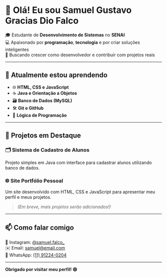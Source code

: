 # 👋 Olá! Eu sou Samuel Gustavo Gracias Dio Falco

🎓 Estudante de **Desenvolvimento de Sistemas** no **SENAI**  
💻 Apaixonado por **programação**, **tecnologia** e por criar soluções inteligentes  
🚀 Buscando crescer como desenvolvedor e contribuir com projetos reais

---

## 🧠 Atualmente estou aprendendo

- 🌐 **HTML, CSS e JavaScript**
- ☕ **Java e Orientação a Objetos**
- 🗃️ **Banco de Dados (MySQL)**
- 🛠️ **Git e GitHub**
- 🧩 **Lógica de Programação**

---

## 💼 Projetos em Destaque

### 🗂️ Sistema de Cadastro de Alunos  
Projeto simples em Java com interface para cadastrar alunos utilizando banco de dados.

### 🌐 Site Portfólio Pessoal  
Um site desenvolvido com HTML, CSS e JavaScript para apresentar meu perfil e meus projetos.

> *(Em breve, mais projetos serão adicionados!)*

---

## 📫 Como falar comigo

📸 Instagram: [@samuel.falco_](https://instagram.com/samuel.falco_)  
✉️ Email: samuel@email.com  
📱 WhatsApp: [(11) 91224-0204](https://wa.me/5511912240204)

---

**Obrigado por visitar meu perfil! 😄**
